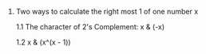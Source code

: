 1. Two ways to calculate the right most 1 of one number x

   1.1 The character of 2's Complement: x & (-x)
   
   1.2 x & (x^(x - 1))
